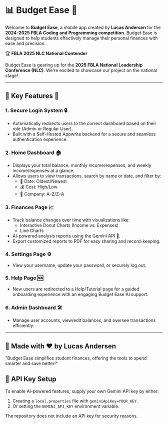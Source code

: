 # 📊 Budget Ease 📱

Welcome to **Budget Ease**, a mobile app created by **Lucas Andersen** for the **2024-2025 FBLA Coding and Programming competition**. Budget Ease is designed to help students effectively manage their personal finances with ease and precision.

🏆 **FBLA 2025 NLC National Contender**

Budget Ease is gearing up for the **2025 FBLA National Leadership Conference (NLC)**. We're excited to showcase our project on the national stage!

---

## 🎯 Key Features 🔑

### 1. Secure Login System 🔒
- Automatically redirects users to the correct dashboard based on their role (Admin or Regular User).
- Built with a Self-Hosted Appwrite backend for a secure and seamless authentication experience.

### 2. Home Dashboard 🏠
- Displays your total balance, monthly income/expenses, and weekly income/expenses at a glance.
- Allows users to view transactions, search by name or date, and filter by:
  - 📅 Date: Oldest/Newest
  - 💰 Cost: High/Low
  - 🏢 Company: A–Z/Z–A

### 3. Finances Page 📈
- Track balance changes over time with visualizations like:
  - Interactive Donut Charts (Income vs. Expenses)
  - Line Charts
- AI-powered analysis reports using the Gemini API 🧠.
- Export customized reports to PDF for easy sharing and record-keeping.

### 4. Settings Page ⚙️
- View your username, update your password, or securely log out.

### 5. Help Page 🆘
- New users are redirected to a Help/Tutorial page for a guided onboarding experience with an engaging Budget Ease AI support.

### 6. Admin Dashboard 🛠️
- Manage user accounts, view/edit balances, and oversee transactions efficiently.

---

## 🌟 Made with ❤️ by Lucas Andersen

"Budget Ease simplifies student finances, offering the tools to spend smarter and save better!"

## 🔑 API Key Setup

To enable AI-powered features, supply your own Gemini API key by either:

1. Creating a `local.properties` file with `geminiApiKey=YOUR_KEY`.
2. Or setting the `GEMINI_API_KEY` environment variable.

The repository does not include an API key for security reasons.
